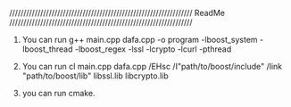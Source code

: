 
///////////////////////////////////////////////////////////////// ReadMe /////////////////////////////////////////////////////////////////	
1. You can run g++ main.cpp dafa.cpp -o program -lboost_system -lboost_thread -lboost_regex -lssl -lcrypto -lcurl -pthread

2. You can run cl main.cpp dafa.cpp /EHsc /I"path/to/boost/include" /link "path/to/boost/lib" libssl.lib libcrypto.lib

3. you can run cmake.
